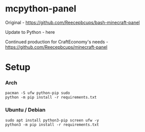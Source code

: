 # mcpython-panel

Original - https://github.com/Reecepbcups/bash-minecraft-panel

Update to Python - here

Continued production for CraftEconomy's needs - https://github.com/Reecepbcups/minecraft-panel

# Setup
### Arch
```
pacman -S ufw python-pip sudo
python -m pip install -r requirements.txt
```

### Ubuntu / Debian
```
sudo apt install python3-pip screen ufw -y
python3 -m pip install -r requirements.txt
```
